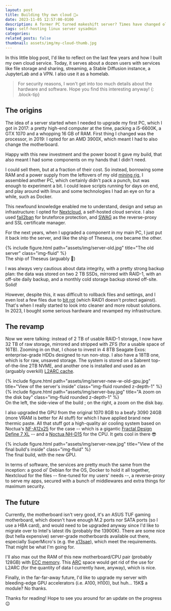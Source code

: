 ```yaml
---
layout: post
title: Building thy own cloud 🏴‍☠️
date: 2023-11-05 12:57:00-0100
description: A former PC turned makeshift server? Times have changed ol' man, let's pour thousands into a proper cloud service!
tags: self-hosting linux server sysadmin
categories: 
related_posts: false
thumbnail: assets/img/my-cloud-thumb.jpg
---
```


In this little blog post, I'd like to reflect on the last few years and how I built my own cloud service.
Today, it serves about a dozen users with services like file storage and sharing, streaming, a Stable Diffusion instance, a JupyterLab and a VPN.
I also use it as a homelab.

> For security reasons, I won't get into too much details about the hardware and software.
> Hope you find this interesting anyway!
{: .block-tip}

## The origins

The idea of a server started when I needed to upgrade my first PC, which I got in 2017: a pretty high-end computer at the time, packing a i5-6600K, a GTX 1070 and a whopping 16 GB of RAM. First thing I changed was the processor, in 2019: I opted for an AMD 3900X, which meant I had to also change the motherboard.

Happy with this new investment and the power boost it gave my build, that also meant I had some components on my hands that I didn't need.

I could sell them, but at a fraction of their cost.
So instead, borrowing some RAM and a power supply from the leftovers of my old [mining rig](https://lilian.boulard.fr/projects/sami/), I assembled another PC, which certainly didn't pack a punch, but was enough to experiment a bit.
I could leave scripts running for days on end, and play around with linux and some technologies I had an eye on for a while, such as Docker.

This newfound knowledge enabled me to understand, design and setup an infrastructure: I opted for [Nextcloud](https://nextcloud.com/), a self-hosted cloud service. I also used [fail2ban](https://en.wikipedia.org/wiki/Fail2ban) for bruteforce protection, and [SWAG](https://github.com/linuxserver/docker-swag) as the reverse-proxy and SSL certificate manager.

For the next years, when I upgraded a component in my main PC, I just put it back into the server, and like the ship of Theseus, one became the other.

<div class="row justify-content-center">
    <div class="col-7 mt-3 mt-md-0">
        {% include figure.html path="assets/img/server-old.jpg" title="The old server" class="img-fluid" %}
    </div>
</div>
<div class="caption">
    The ship of Theseus (arguably 🤔)
</div>

I was always very cautious about data integrity, with a pretty strong backup plan: the data was stored on two 2 TB SSDs, mirrored with RAID-1, with an off-site daily backup, and a monthly cold storage backup stored off-site. Solid!

However, despite this, it was difficult to rollback files and settings, and I even lost a few files due to [bit rot](https://en.wikipedia.org/wiki/Data_degradation) (which RAID1 doesn't protect against).
That's when I really started to look into cleaner and more robust solutions. In 2023, I bought some serious hardware and revamped my infrastructure.

## The revamp

Now we were talking: instead of 2 TB of usable RAID-1 storage, I now have 32 TB of raw storage, mirrored and stripped with ZFS (for a usable space of 16TB).
Zooming in on that, I chose to invest in 4 8TB Seagate Exos: enterprise-grade HDDs designed to run non-stop. I also have a 18TB one, which is for raw, unsaved storage.
The system is stored on a Sabrent top-of-the-line 2TB NVME, and another one is installed and used as an (arguably overkill) [L2ARC cache](https://www.truenas.com/docs/references/l2arc/).

<div class="row justify-content-sm-center">
    <div class="col-sm-8 mt-2 mt-md-0">
        {% include figure.html path="assets/img/server-new-w-old-gpu.jpg" title="View of the server's inside" class="img-fluid rounded z-depth-1" %}
    </div>
    <div class="col-sm-4 mt-2 mt-md-0">
        {% include figure.html path="assets/img/server-bay.jpg" title="A zoom on the disk bay" class="img-fluid rounded z-depth-1" %}
    </div>
</div>
<div class="caption">
    On the left, the side-view of the build ; on the right, a zoom on the disk bay.
</div>

I also upgraded the GPU from the original 1070 8GB to a beafy 3090 24GB (more VRAM is better for AI stuff) for which I have applied brand new thermic paste. All that stuff got a high-quality air cooling system based on Noctua's [NF-A12x25](https://noctua.at/fr/nf-a12x25-pwm) for the case -- which is a gigantic [Fractal Design Define 7 XL](https://www.fractal-design.com/products/cases/define/define-7-xl/black-solid/) -- and a [Noctua NH-D15](https://noctua.at/fr/nh-d15.html) for the CPU. It gets cool in there 😎

<div class="row justify-content-center">
    <div class="col-7 mt-3 mt-md-0">
        {% include figure.html path="assets/img/server-new.jpg" title="View of the final build's inside" class="img-fluid" %}
    </div>
</div>
<div class="caption">
    The final build, with the new GPU.
</div>

In terms of software, the services are pretty much the same from the inception: a good ol' Debian for the OS, Docker to hold it all together, Nextcloud for the files -- fine-tuned for my users' needs --, a reverse-proxy to serve my apps, secured with a bunch of middlewares and extra things for maximum security.

## The future

Currently, the motherboard isn't very good, it's an ASUS TUF gaming motherboard, which doesn't have enough M.2 ports nor SATA ports (so I use a HBA card), and would need to be upgraded anyway since I'd like to migrate over to Intel's latest i9s (probably the 13900K).
There are some nice (but hella expensive) server-grade motherboards available out there, especially SuperMicro's (e.g. the [x13sae](https://www.supermicro.com/en/products/motherboard/x13sae)), which meet the requirements. That might be what I'm going for.

I'll also max out the RAM of this new motherboard/CPU pair (probably 128GB) with [ECC memory](https://en.wikipedia.org/wiki/ECC_memory). This [ARC](https://en.wikipedia.org/wiki/Adaptive_replacement_cache) space would get rid of the use for L2ARC (for the quantity of data I currently have, anyway), which is nice.

Finally, in the far-far-away future, I'd like to upgrade my server with bleeding-edge GPU accelerators (i.e. A100, H100), but huh... 15K$ a module? No thanks.

Thanks for reading! Hope to see you around for an update on the progress 😉